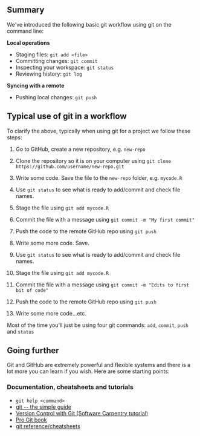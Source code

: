 ## Summary

We've introduced the following basic git workflow using git on the command line:

**Local operations**

- Staging files:    `git add <file>`
- Committing changes:    `git commit`
- Inspecting your workspace:    `git status`
- Reviewing history:    `git log`

**Syncing with a remote**

- Pushing local changes:   `git push`
<!-- - Merging remote changes `git pull` -->

## Typical use of git in a workflow

To clarify the above, typically when using git for a project we follow these steps:

1. Go to GitHub, create a new repository, e.g. `new-repo`
2. Clone the repository so it is on your computer using `git clone https://github.com/username/new-repo.git`

3. Write some code. Save the file to the `new-repo` folder, e.g. `mycode.R`
4. Use `git status` to see what is ready to add/commit and check file names.
5. Stage the file using `git add mycode.R`
6. Commit the file with a message using `git commit -m "My first commit"`
7. Push the code to the remote GitHub repo using `git push`

8. Write some more code. Save.
9. Use `git status` to see what is ready to add/commit and check file names.
10. Stage the file using `git add mycode.R`
11. Commit the file with a message using `git commit -m "Edits to first bit of code"`
12. Push the code to the remote GitHub repo using `git push`
13. Write some more code...etc. 

Most of the time you'll just be using four git commands: `add`, `commit`, `push` and `status`

## Going further

Git and GitHub are extremely powerful and flexible systems and there
is a lot more you can learn if you wish. Here are some starting points:

### Documentation, cheatsheets and tutorials
- `git help <command>`
- [git -- the simple guide](http://rogerdudler.github.io/git-guide/)
- [Version Control with Git (Software Carpentry tutorial)](http://swcarpentry.github.io/git-novice/)
- [Pro Git book](https://git-scm.com/book/en/v2)
- [git reference/cheatsheets](https://git-scm.com/docs)

